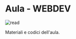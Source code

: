 # Aula - WEBDEV

![read](https://user-images.githubusercontent.com/78272736/231761824-c2d3d605-db21-406a-8e87-2d43515cbab4.jpg)


Materiali e codici dell'aula.
